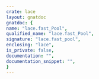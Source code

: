 ```yaml
---
crate: lace
layout: gnatdoc
gnatdoc: {
name: "lace.fast_Pool",
qualified_name: "lace.fast_Pool",
signature: "lace.fast_pool",
enclosing: "lace",
is_private: false,
documentation: "",
documentation_snippet: "",
}
---
```

